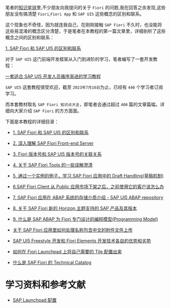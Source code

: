 笔者的[知识星球](https://t.zsxq.com/07RJRBlnM)里,不少朋友向我提问的关于 `Fiori` 的问题,我在回答之余发现,这些朋友没有搞清楚 `Fiori`,`Fiori App` 和 `SAP UI5` 这些概念的区别和联系。

这个现象也不奇怪，因为就连我自己，在刚刚接触 `SAP Fiori` 不久时，也没能将这些易混淆的概念区分清楚，于是笔者在本教程的第一篇文章里，详细剖析了这些概念之间的区别和联系：

[1. SAP Fiori 和 SAP UI5 的区别和联系](https://jerry.blog.csdn.net/article/details/131697542)

对于 `SAP UI5` 这门前端开发框架从入门到进阶的学习，笔者编写了一套开发教程：

[一套适合 SAP UI5 开发人员循序渐进的学习教程](https://blog.csdn.net/i042416/category_11395500.html)

`SAP UI5` 这套教程很受欢迎，截至 `2023年7月16日`为止，已经有 `440` 个学习者订阅学习。

而本套教材取名 `SAP Fiori 知识点大全`，即笔者会通过超过 `400` 篇的文章篇幅，详细向大家介绍 `SAP Fiori` 的方方面面。

下面是本教程的详细目录：

- [1. SAP Fiori 和 SAP UI5 的区别和联系](https://jerry.blog.csdn.net/article/details/131697542)

- [2. 深入理解 SAP Fiori Front-end Server](https://jerry.blog.csdn.net/article/details/131750298)

- [3. Fiori 版本号和 SAP UI5 版本号的关联关系](https://jerry.blog.csdn.net/article/details/131751836)

- [4. 关于 SAP Fiori Tools 的一些误解澄清](https://jerry.blog.csdn.net/article/details/132050485)

- [5. 通过一个实例的例子，学习 SAP Fiori 应用中的 Draft Handling(草稿机制)](https://jerry.blog.csdn.net/article/details/132059374)

- [6.SAP Fiori Client 从 Public 应用市场下架之后，之前使用它的客户该怎么办](https://blog.csdn.net/i042416/article/details/132119739)

- [7. SAP Fiori 应用在 ABAP 系统的存储介质介绍 - SAP UI5 ABAP repository](https://blog.csdn.net/i042416/article/details/132124309)

- [8. 关于 SAP Fiori 新的 Horizon 主题支持的 SAP 产品及其版本](https://jerry.blog.csdn.net/article/details/132330965)

- [9. 什么是 SAP ABAP 为 Fiori 专门设计的编程模型(Programming Model)](https://jerry.blog.csdn.net/article/details/132468894)

- [关于 SAP Fiori 应用里如何处理名称包含中文的附件文件上传](https://blog.csdn.net/i042416/article/details/135324452)

- [SAP UI5 Freestyle 开发和 Fiori Elements 开发技术各自的优势和劣势](https://blog.csdn.net/i042416/article/details/135972354)

- [如何在 Fiori Launchpad 上将自己需要的 Tile 配置出来](https://blog.csdn.net/i042416/article/details/136106666)

- [什么是 SAP Fiori 的 Technical Catalog](https://blog.csdn.net/i042416/article/details/136109714)
# 学习资料和参考文献

- [SAP Launchpad 配置](https://help.sap.com/doc/saphelp_nw75/7.5.5/en-US/a9/0ed59d22bb46898a2ec7a7dac215ef/frameset.htm)


